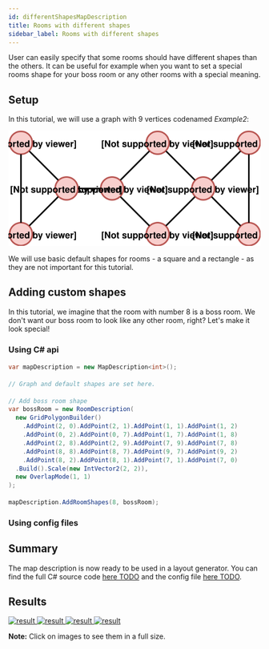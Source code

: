 ```yaml
---
id: differentShapesMapDescription
title: Rooms with different shapes
sidebar_label: Rooms with different shapes
---
```


User can easily specify that some rooms should have different shapes than the others. It can be useful for example when you want to set a special rooms shape for your boss room or any other rooms with a special meaning.

## Setup
In this tutorial, we will use a graph with 9 vertices codenamed *Example2*:

![alt-text](assets/graphs/example2.svg)

We will use basic default shapes for rooms - a square and a rectangle - as they are not important for this tutorial.

## Adding custom shapes

In this tutorial, we imagine that the room with number 8 is a boss room. We don't want our boss room to look like any other room, right? Let's make it look special!

### Using C# api

```csharp
var mapDescription = new MapDescription<int>();

// Graph and default shapes are set here.

// Add boss room shape
var bossRoom = new RoomDescription(
  new GridPolygonBuilder()
    .AddPoint(2, 0).AddPoint(2, 1).AddPoint(1, 1).AddPoint(1, 2)
    .AddPoint(0, 2).AddPoint(0, 7).AddPoint(1, 7).AddPoint(1, 8)
    .AddPoint(2, 8).AddPoint(2, 9).AddPoint(7, 9).AddPoint(7, 8)
    .AddPoint(8, 8).AddPoint(8, 7).AddPoint(9, 7).AddPoint(9, 2)
    .AddPoint(8, 2).AddPoint(8, 1).AddPoint(7, 1).AddPoint(7, 0)
  .Build().Scale(new IntVector2(2, 2)),
  new OverlapMode(1, 1)
);

mapDescription.AddRoomShapes(8, bossRoom);
```

### Using config files

## Summary
The map description is now ready to be used in a layout generator. You can find the full C# source code [here TODO](TODO) and the config file [here TODO](TODO).

## Results

<div class="results">
  <a href="/MapGeneration/docs/assets/differentShapes/0.jpg" target="_blank">
    <img src="/MapGeneration/docs/assets/differentShapes/0.jpg" alt="result">
  </a>
  <a href="/MapGeneration/docs/assets/differentShapes/1.jpg" target="_blank">
    <img src="/MapGeneration/docs/assets/differentShapes/1.jpg" alt="result">
  </a>
  <a href="/MapGeneration/docs/assets/differentShapes/2.jpg" target="_blank">
    <img src="/MapGeneration/docs/assets/differentShapes/2.jpg" alt="result">
  </a>
  <a href="/MapGeneration/docs/assets/differentShapes/3.jpg" target="_blank">
    <img src="/MapGeneration/docs/assets/differentShapes/3.jpg" alt="result">
  </a>
</div>

**Note:** Click on images to see them in a full size.